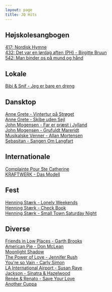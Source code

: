 ```yaml
---
layout: page
title: JQ Hits
---
```


Højskolesangbogen
----
[417: Nordisk Hymne](https://www.youtube.com/watch?v=kKJm1PUzv_0)  
[432: Det var en lørdag aften (PH) - Birgitte Bruun](https://www.youtube.com/watch?v=p4IewCYM7OA)  
[542: Man binder os på mund og hånd](https://www.youtube.com/watch?v=FVJHZT6YR3E)  

Lokale
----
[Bibi & Snif - Jeg er bare en dreng](https://www.youtube.com/watch?v=dTI2WbsNraU)  

Dansktop
----
[Anne Grete - Vintertur på Strøget](https://youtu.be/h9Fk3o9wSzU)  
[Anne Grete - Skibe uden Sejl](https://youtu.be/HgIm4uKaXZU)  
[John Mogensen - Far er præst i Jylland](https://youtu.be/C0gpflbHWFw)  
[John Mogensen - Grufuldt Mareridt](https://youtu.be/PxYdeuqUU-k)  
[Musikalske Venner - Allan Mortensen](https://youtu.be/HauQSSE6_MQ)  
[Sebasitan - Sangen Om Langfart](https://youtu.be/gvCw45KzhTE)  

Internationale
----
[Complainte Pour Ste Catherine](https://youtu.be/XP8S249NxtI)  
[KRAFTWERK - Das Modell](https://youtu.be/o0iga1eNgvA)  

Fest
----
[Henning Stærk - Lonely Weekends](https://youtu.be/fKK7dkpeDqQ)  
[Henning Stærk - Check Book](https://youtu.be/bjNK1MYUquE)  
[Henning Stærk - Small Town Saturday Night](https://youtu.be/n7bd2MBfa2M)  

Diverse
----
[Friends in Low Places - Garth Brooks](https://youtu.be/p0_der_5hRM)  
[American Pie - Don McLean](https://youtu.be/ngDJIjbAvz4)  
[Moonlight Shadow](https://youtu.be/e80qhyovOnA)  
[The Power of Love - Jennifer Rush](https://youtu.be/b_zHQ6kFuQ0)  
[You're so Vain - Carly Simon](https://youtu.be/cleCtBP0o5Y)  
[LA International Airport - Susan Raye](https://youtu.be/Aj8f30Iguw0)  
[Jackson - Sinatra & Hazelwood](https://youtu.be/rnkuRQ8tjIE)  
[Renée & Renato - Save Your Love](https://youtu.be/m7EnYrW0oQM)  
[Another Cuppa](https://youtu.be/J4MsW1s0fNE)  
